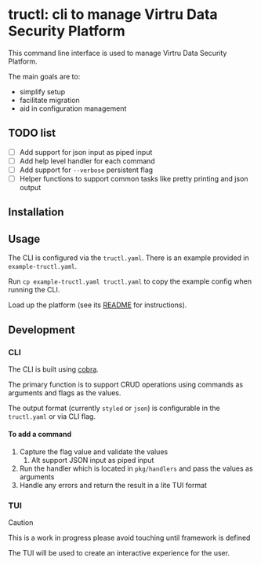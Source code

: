 # tructl: cli to manage Virtru Data Security Platform

This command line interface is used to manage Virtru Data Security Platform.

The main goals are to:

- simplify setup
- facilitate migration
- aid in configuration management

## TODO list

- [ ] Add support for json input as piped input
- [ ] Add help level handler for each command
- [ ] Add support for `--verbose` persistent flag
- [ ] Helper functions to support common tasks like pretty printing and json output

## Installation

## Usage

The CLI is configured via the `tructl.yaml`. There is an example provided in `example-tructl.yaml`.

Run `cp example-tructl.yaml tructl.yaml` to copy the example config when running the CLI.

Load up the platform (see its [README](https://github.com/opentdf/platform?tab=readme-ov-file#run) for instructions).

## Development

### CLI

The CLI is built using [cobra](https://cobra.dev/).

The primary function is to support CRUD operations using commands as arguments and flags as the values.

The output format (currently `styled` or `json`) is configurable in the `tructl.yaml` or via CLI flag.

#### To add a command

1. Capture the flag value and validate the values
   1. Alt support JSON input as piped input
2. Run the handler which is located in `pkg/handlers` and pass the values as arguments
3. Handle any errors and return the result in a lite TUI format

### TUI

> [!CAUTION]
> This is a work in progress please avoid touching until framework is defined

The TUI will be used to create an interactive experience for the user.
